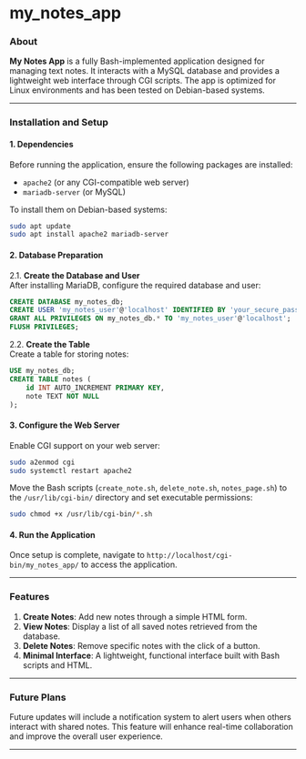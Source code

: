 # my_notes_app


### About  
**My Notes App** is a fully Bash-implemented application designed for managing text notes. It interacts with a MySQL database and provides a lightweight web interface through CGI scripts. The app is optimized for Linux environments and has been tested on Debian-based systems.  

---

### Installation and Setup  

#### 1. **Dependencies**  
Before running the application, ensure the following packages are installed:  
- `apache2` (or any CGI-compatible web server)  
- `mariadb-server` (or MySQL)  

To install them on Debian-based systems:  
```bash  
sudo apt update  
sudo apt install apache2 mariadb-server  
```  

#### 2. **Database Preparation**  

2.1. **Create the Database and User**  
After installing MariaDB, configure the required database and user:  
```sql  
CREATE DATABASE my_notes_db;  
CREATE USER 'my_notes_user'@'localhost' IDENTIFIED BY 'your_secure_password';  
GRANT ALL PRIVILEGES ON my_notes_db.* TO 'my_notes_user'@'localhost';  
FLUSH PRIVILEGES;  
```  

2.2. **Create the Table**  
Create a table for storing notes:  
```sql  
USE my_notes_db;  
CREATE TABLE notes (  
    id INT AUTO_INCREMENT PRIMARY KEY,  
    note TEXT NOT NULL  
);  
```  

#### 3. **Configure the Web Server**  
Enable CGI support on your web server:  
```bash  
sudo a2enmod cgi  
sudo systemctl restart apache2  
```  
Move the Bash scripts (`create_note.sh`, `delete_note.sh`, `notes_page.sh`) to the `/usr/lib/cgi-bin/` directory and set executable permissions:  
```bash  
sudo chmod +x /usr/lib/cgi-bin/*.sh  
```  

#### 4. **Run the Application**  
Once setup is complete, navigate to `http://localhost/cgi-bin/my_notes_app/` to access the application.  

---

### Features  
1. **Create Notes**: Add new notes through a simple HTML form.  
2. **View Notes**: Display a list of all saved notes retrieved from the database.  
3. **Delete Notes**: Remove specific notes with the click of a button.  
4. **Minimal Interface**: A lightweight, functional interface built with Bash scripts and HTML.  

---

### Future Plans  
Future updates will include a notification system to alert users when others interact with shared notes. This feature will enhance real-time collaboration and improve the overall user experience.  

---  

